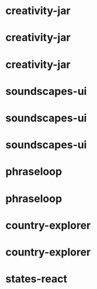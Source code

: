 # creativity-jar
# creativity-jar
# creativity-jar
# soundscapes-ui
# soundscapes-ui
# soundscapes-ui
# phraseloop
# phraseloop
# country-explorer
# country-explorer
# states-react
